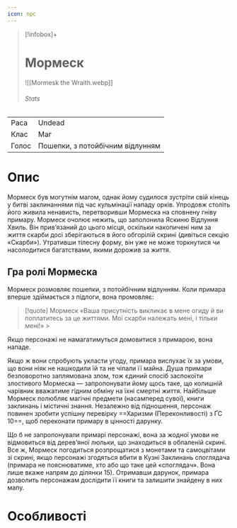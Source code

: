 ```yaml
---
icon: npc
---
```

>[!infobox]+
># Мормеск
>![[Mormesk the Wraith.webp]]
>###### Stats
|   |   |
|---|---|
|Раса|Undead|
|Клас|Маг|
|Голос|Пошепки, з потойбічним відлунням|

# Опис

Мормеск був могутнім магом, однак йому судилося зустріти свій кінець у битві заклинаннями під час кульмінації нападу орків. Упродовж століть його живила ненависть, перетворивши Мормеска на сповнену гніву
примару.
Мормеск очолює нежить, що заполонила Яскиню Відлуння Хвиль. Він прив’язаний до цього місця, оскільки накопичені ним за життя скарби досі зберігаються в його обгорілій скрині (дивіться секцію «Скарби»). Утративши тілесну форму, він уже не може торкнутися чи насолодитися багатствами, якими дорожив за життя.

## Гра ролі Мормеска
Мормеск розмовляє пошепки, з потойбічним відлунням. Коли примара вперше здіймається з підлоги, вона промовляє: 
>[!quote] Мормеск
>«Ваша присутність викликає в мене огиду й ви поплатитесь за це життями. Мої скарби належать мені, і тільки мені!» >

Якщо персонажі не намагатимуться домовитися з примарою, вона нападе.

Якщо ж вони спробують укласти угоду, примара вислухає їх за умови, що вони ніяк не нашкодили їй та не чіпали її майна. Душа примари безповоротно заплямована злом, тож єдиний спосіб заспокоїти злостивого Мормеска — запропонувати йому щось таке, що колишній чарівник вважатиме гідним обміну на їхні смертні життя. Найбільше Мормеск полюбляє магічні предмети (насамперед сувої), книги заклинань і містичні знання. Незалежно від підношення, персонаж повинен зробити успішну перевірку ==Харизми (Переконливості) з ҐС 10==, щоб переконати примару в цінності дарунку.

Що б не запропонували примарі персонажі, вона за жодної умови не відмовиться від дерев’яної люльки, що знаходиться в обпаленій скрині. Все ж, Мормеск погодиться розпрощатися з монетами та самоцвітами зі скрині, якщо персонажі згодяться вбити в Кузні Заклинань споглядача (примара не пояснюватиме, хто або що таке цей «споглядач». Вона лише вкаже напрям до ділянки 15). Отримавши дарунок, примара дозволить персонажам дослідити її книги та залишити знайдену в них мапу.

# Особливості